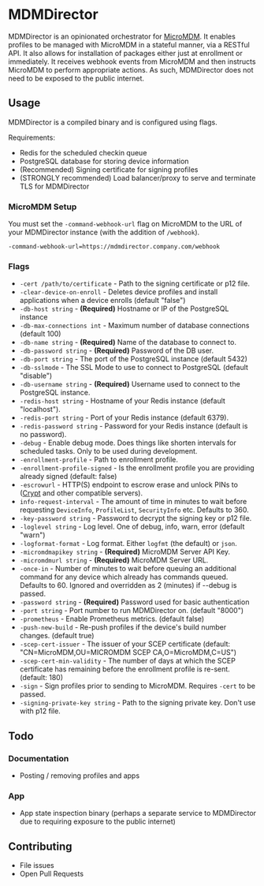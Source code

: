 # MDMDirector

MDMDirector is an opinionated orchestrator for [MicroMDM](https://github.com/micromdm/micromdm). It enables profiles to be managed with MicroMDM in a stateful manner, via a RESTful API. It also allows for installation of packages either just at enrollment or immediately. It receives webhook events from MicroMDM and then instructs MicroMDM to perform appropriate actions. As such, MDMDirector does not need to be exposed to the public internet.

## Usage

MDMDirector is a compiled binary and is configured using flags.

Requirements:

* Redis for the scheduled checkin queue
* PostgreSQL database for storing device information
* (Recommended) Signing certificate for signing profiles
* (STRONGLY recommended) Load balancer/proxy to serve and terminate TLS for MDMDirector


### MicroMDM Setup

You must set the `-command-webhook-url` flag on MicroMDM to the URL of your MDMDirector instance (with the addition of `/webhook`).

```
-command-webhook-url=https://mdmdirector.company.com/webhook
```

### Flags

- `-cert /path/to/certificate` - Path to the signing certificate or p12 file.
- `-clear-device-on-enroll` - Deletes device profiles and install applications when a device enrolls (default "false")
- `-db-host string` - **(Required)** Hostname or IP of the PostgreSQL instance
- `-db-max-connections int` - Maximum number of database connections (default 100)
- `-db-name string` - **(Required)** Name of the database to connect to.
- `-db-password string` - **(Required)** Password of the DB user.
- `-db-port string` - The port of the PostgreSQL instance (default 5432)
- `-db-sslmode` - The SSL Mode to use to connect to PostgreSQL (default "disable")
- `-db-username string` - **(Required)** Username used to connect to the PostgreSQL instance.
- `-redis-host string` - Hostname of your Redis instance (default "localhost").
- `-redis-port string` - Port of your Redis instance (default 6379).
- `-redis-password string` - Password for your Redis instance (default is no password).
- `-debug` - Enable debug mode. Does things like shorten intervals for scheduled tasks. Only to be used during development.
- `-enrollment-profile` - Path to enrollment profile.
- `-enrollment-profile-signed` - Is the enrollment profile you are providing already signed (default: false)
- `-escrowurl` - HTTP(S) endpoint to escrow erase and unlock PINs to ([Crypt](https://github.com/grahamgilbert/crypt-server) and other compatible servers).
- `info-request-interval` - The amount of time in minutes to wait before requesting `DeviceInfo`, `ProfileList`, `SecurityInfo` etc. Defaults to 360.
- `-key-password string` - Password to decrypt the signing key or p12 file.
- `-loglevel string` - Log level. One of debug, info, warn, error (default "warn")
- `-logformat-format` - Log format. Either `logfmt` (the default) or `json`.
- `-micromdmapikey string` - **(Required)** MicroMDM Server API Key.
- `-micromdmurl string` - **(Required)** MicroMDM Server URL.
- `-once-in` - Number of minutes to wait before queuing an additional command for any device which already has commands queued. Defaults to 60. Ignored and overridden as 2 (minutes) if --debug is passed.
- `-password string` - **(Required)** Password used for basic authentication
- `-port string` - Port number to run MDMDirector on. (default "8000")
- `-prometheus` - Enable Prometheus metrics. (default false)
- `-push-new-build` - Re-push profiles if the device's build number changes. (default true)
- `-scep-cert-issuer` - The issuer of your SCEP certificate (default: "CN=MicroMDM,OU=MICROMDM SCEP CA,O=MicroMDM,C=US")
- `-scep-cert-min-validity` - The number of days at which the SCEP certificate has remaining before the enrollment profile is re-sent. (default: 180)
- `-sign` - Sign profiles prior to sending to MicroMDM. Requires `-cert` to be passed.
- `-signing-private-key string` - Path to the signing private key. Don't use with p12 file.


## Todo

### Documentation

- Posting / removing profiles and apps

### App

- App state inspection binary (perhaps a separate service to MDMDirector due to requiring exposure to the public internet)

## Contributing

- File issues
- Open Pull Requests
